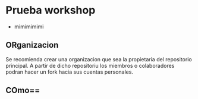 # Prueba workshop

- mimimimimi

## ORganizacion

Se recomienda crear una organizacion que sea la propietaria del repositorio principal. A partir de dicho repositoriu los miembros o colaboradores podran hacer un fork hacia sus cuentas personales.


## COmo==
